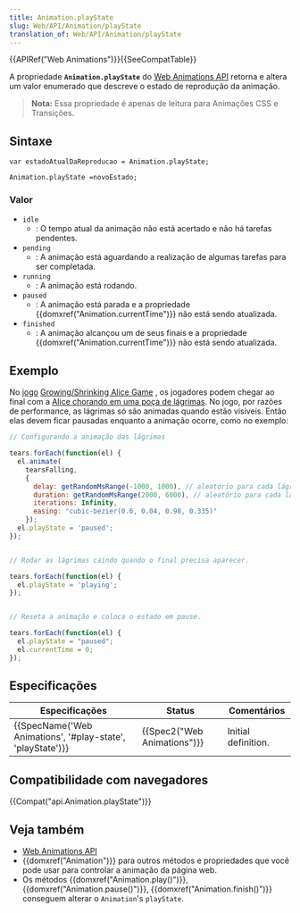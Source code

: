 ```yaml
---
title: Animation.playState
slug: Web/API/Animation/playState
translation_of: Web/API/Animation/playState
---
```

{{APIRef("Web Animations")}}{{SeeCompatTable}}

A propriedade **`Animation.playState`** do [Web Animations API](/pt-BR/docs/Web/API/Web_Animations_API) retorna e altera um valor enumerado que descreve o estado de reprodução da animação.

> **Nota:** Essa propriedade é apenas de leitura para Animações CSS e Transições.

## Sintaxe

```
var estadoAtualDaReproducao = Animation.playState;

Animation.playState =novoEstado;
```

### Valor

- `idle`
  - : O tempo atual da animação não está acertado e não há tarefas pendentes.
- `pending`
  - : A animação está aguardando a realização de algumas tarefas para ser completada.
- `running`
  - : A animação está rodando.
- `paused`
  - : A animação está parada e a propriedade {{domxref("Animation.currentTime")}} não está sendo atualizada.
- `finished`
  - : A animação alcançou um de seus finais e a propriedade {{domxref("Animation.currentTime")}} não está sendo atualizada.

## Exemplo

No [jogo](https://codepen.io/rachelnabors/pen/PNYGZQ?editors=0010) [Growing/Shrinking Alice Game](https://codepen.io/rachelnabors/pen/PNYGZQ?editors=0010) , os jogadores podem chegar ao final com a [Alice chorando em uma poça de lágrimas](https://codepen.io/rachelnabors/pen/EPJdJx?editors=0010). No jogo, por razões de performance, as lágrimas só são animadas quando estão visiveis. Então elas devem ficar pausadas enquanto a animação ocorre, como no exemplo:

```js
// Configurando a animação das lágrimas

tears.forEach(function(el) {
  el.animate(
    tearsFalling,
    {
      delay: getRandomMsRange(-1000, 1000), // aleatório para cada lágrima
      duration: getRandomMsRange(2000, 6000), // aleatório para cada lágrima
      iterations: Infinity,
      easing: "cubic-bezier(0.6, 0.04, 0.98, 0.335)"
    });
  el.playState = 'paused';
});


// Rodar as lágrimas caindo quando o final precisa aparecer.

tears.forEach(function(el) {
  el.playState = 'playing';
});


// Reseta a animação e coloca o estado em pause.

tears.forEach(function(el) {
  el.playState = "paused";
  el.currentTime = 0;
});
```

## Especificações

| Especificações                                                               | Status                               | Comentários         |
| ---------------------------------------------------------------------------- | ------------------------------------ | ------------------- |
| {{SpecName('Web Animations', '#play-state', 'playState')}} | {{Spec2("Web Animations")}} | Initial definition. |

## Compatibilidade com navegadores

{{Compat("api.Animation.playState")}}

## Veja também

- [Web Animations API](/pt-BR/docs/Web/API/Web_Animations_API)
- {{domxref("Animation")}} para outros métodos e propriedades que você pode usar para controlar a animação da página web.
- Os métodos {{domxref("Animation.play()")}}, {{domxref("Animation.pause()")}}, {{domxref("Animation.finish()")}} conseguem alterar o `Animation`'s `playState`.
